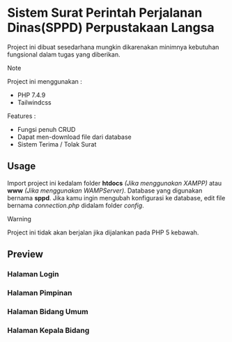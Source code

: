 # Sistem Surat Perintah Perjalanan Dinas(SPPD) Perpustakaan Langsa
Project ini dibuat sesedarhana mungkin dikarenakan minimnya kebutuhan fungsional dalam tugas yang diberikan.

> [!NOTE]
> Project ini menggunakan :
> - PHP 7.4.9
> - Tailwindcss
>
> Features :
> - Fungsi penuh CRUD
> - Dapat men-download file dari database
> - Sistem Terima / Tolak Surat

## Usage
Import project ini kedalam folder **htdocs** _(Jika menggunakan XAMPP)_ atau **www** _(Jika menggunakan WAMPServer)_. Database yang digunakan bernama **sppd**. Jika kamu ingin mengubah konfigurasi ke database, edit file bernama _connection.php_ didalam folder _config_.

> [!WARNING]
> Project ini tidak akan berjalan jika dijalankan pada PHP 5 kebawah.

## Preview
### Halaman Login

### Halaman Pimpinan

### Halaman Bidang Umum

### Halaman Kepala Bidang

